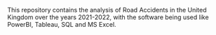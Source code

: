 This repository contains the analysis of Road Accidents in the United Kingdom over the years 2021-2022, with the software being used like PowerBI, Tableau, SQL and MS Excel.
